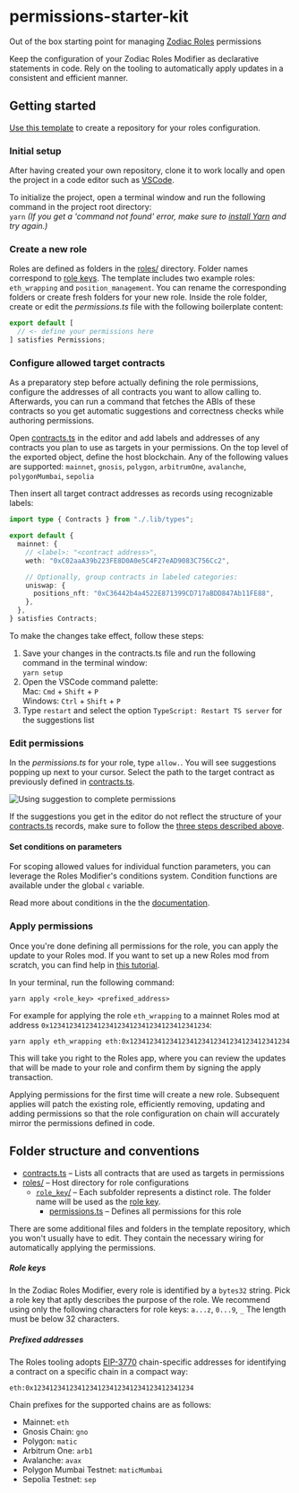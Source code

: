 # permissions-starter-kit

Out of the box starting point for managing [Zodiac Roles](https://roles.gnosisguild.org) permissions

Keep the configuration of your Zodiac Roles Modifier as declarative statements in code.
Rely on the tooling to automatically apply updates in a consistent and efficient manner.

## Getting started

[Use this template](https://github.com/new?template_name=permissions-starter-kit&template_owner=gnosisguild) to create a repository for your roles configuration.

### Initial setup

After having created your own repository, clone it to work locally and open the project in a code editor such as [VSCode](https://code.visualstudio.com).

To initialize the project, open a terminal window and run the following command in the project root directory:  
 `yarn` _(If you get a 'command not found' error, make sure to [install Yarn](https://classic.yarnpkg.com/lang/en/docs/install/) and try again.)_

### Create a new role

Roles are defined as folders in the [roles/](./roles) directory.
Folder names correspond to [role keys](#role-keys).
The template includes two example roles: `eth_wrapping` and `position_management`.
You can rename the corresponding folders or create fresh folders for your new role.
Inside the role folder, create or edit the _permissions.ts_ file with the following boilerplate content:

```typescript
export default [
  // <- define your permissions here
] satisfies Permissions;
```

### Configure allowed target contracts

As a preparatory step before actually defining the role permissions, configure the addresses of all contracts you want to allow calling to.
Afterwards, you can run a command that fetches the ABIs of these contracts so you get automatic suggestions and correctness checks while authoring permissions.

Open [contracts.ts](./contracts.ts) in the editor and add labels and addresses of any contracts you plan to use as targets in your permissions.
On the top level of the exported object, define the host blockchain. Any of the following values are supported:
`mainnet`, `gnosis`, `polygon`, `arbitrumOne`, `avalanche`, `polygonMumbai`, `sepolia`

Then insert all target contract addresses as records using recognizable labels:

```typescript
import type { Contracts } from "./.lib/types";

export default {
  mainnet: {
    // <label>: "<contract address>",
    weth: "0xC02aaA39b223FE8D0A0e5C4F27eAD9083C756Cc2",

    // Optionally, group contracts in labeled categories:
    uniswap: {
      positions_nft: "0xC36442b4a4522E871399CD717aBDD847Ab11FE88",
    },
  },
} satisfies Contracts;
```

<a name="sdk-setup-steps"></a>To make the changes take effect, follow these steps:

1. Save your changes in the contracts.ts file and run the following command in the terminal window:  
   `yarn setup`
2. Open the VSCode command palette:  
   Mac: `Cmd` + `Shift` + `P`  
   Windows: `Ctrl` + `Shift` + `P`
3. Type `restart` and select the option `TypeScript: Restart TS server` for the suggestions list

### Edit permissions

In the _permissions.ts_ for your role, type `allow.`.
You will see suggestions popping up next to your cursor.
Select the path to the target contract as previously defined in [contracts.ts](./contracts.ts).

<img src="https://i.imgur.com/2jKAoNk.gif" alt="Using suggestion to complete permissions" />

If the suggestions you get in the editor do not reflect the structure of your [contracts.ts](./contracts.ts) records, make sure to follow the [three steps described above](#sdk-setup-steps).

#### Set conditions on parameters

For scoping allowed values for individual function parameters, you can leverage the Roles Modifier's conditions system.
Condition functions are available under the global `c` variable.

Read more about conditions in the the [documentation](https://docs.roles.gnosisguild.org/sdk/conditions).

### Apply permissions

Once you're done defining all permissions for the role, you can apply the update to your Roles mod.
If you want to set up a new Roles mod from scratch, you can find help in [this tutorial](https://zodiac.wiki/index.php?title=Roles_Modifier:_Operator_Tutorial).

In your terminal, run the following command:

```
yarn apply <role_key> <prefixed_address>
```

For example for applying the role `eth_wrapping` to a mainnet Roles mod at address `0x1234123412341234123412341234123412341234`:

```
yarn apply eth_wrapping eth:0x1234123412341234123412341234123412341234
```

This will take you right to the Roles app, where you can review the updates that will be made to your role and confirm them by signing the apply transaction.

Applying permissions for the first time will create a new role.
Subsequent applies will patch the existing role, efficiently removing, updating and adding permissions so that the role configuration on chain will accurately mirror the permissions defined in code.

## Folder structure and conventions

- [contracts.ts](./contracts.ts) – Lists all contracts that are used as targets in permissions
- [roles/](./roles) – Host directory for role configurations
  - [`role_key`/](./roles/eth_wrapping) – Each subfolder represents a distinct role. The folder name will be used as the [role key](#role-keys).
    - [permissions.ts](./roles/eth_wrapping/permissions.ts) – Defines all permissions for this role

There are some additional files and folders in the template repository, which you won't usually have to edit.
They contain the necessary wiring for automatically applying the permissions.

##### Role keys

In the Zodiac Roles Modifier, every role is identified by a `bytes32` string.
Pick a role key that aptly describes the purpose of the role.
We recommend using only the following characters for role keys: `a...z`, `0...9`, `_`
The length must be below 32 characters.

##### Prefixed addresses

The Roles tooling adopts [EIP-3770](https://eips.ethereum.org/EIPS/eip-3770) chain-specific addresses for identifying a contract on a specific chain in a compact way:

```
eth:0x1234123412341234123412341234123412341234
```

Chain prefixes for the supported chains are as follows:

- Mainnet: `eth`
- Gnosis Chain: `gno`
- Polygon: `matic`
- Arbitrum One: `arb1`
- Avalanche: `avax`
- Polygon Mumbai Testnet: `maticMumbai`
- Sepolia Testnet: `sep`
